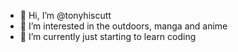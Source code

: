 - 👋 Hi, I’m @tonyhiscutt
- 👀 I’m interested in the outdoors, manga and anime 
- 🌱 I’m currently just starting to learn coding

<!---
tonyhiscutt/tonyhiscutt is a ✨ special ✨ repository because its `README.md` (this file) appears on your GitHub profile.
You can click the Preview link to take a look at your changes.
--->

